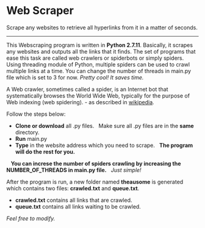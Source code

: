 # Web Scraper
Scrape any websites to retrieve all hyperlinks from it in a matter of seconds.
***************

This Webscraping program is written in **Python 2.7.11**. Basically, it scrapes any websites and outputs all the links that it finds. The set of programs that ease this task are called web crawlers or spiderbots or simply spiders. Using threading module of Python, multiple spiders can be used to crawl multiple links at a time. You can change the number of threads in main.py file which is set to 3 for now. *Pretty cool! It saves time.*


A Web crawler, sometimes called a spider, is an Internet bot that systematically browses the World Wide Web, typically for the purpose of Web indexing (web spidering). - as described in 
[wikipedia](https://en.m.wikipedia.org/wiki/Web_crawler).

Follow the steps below:
* **Clone or download** all .py files.
   Make sure all .py files are in the **same** directory.
* **Run** main.py
* **Type** in the website address which you need to scrape.
   **The program will do the rest for you.**
   
   
  
 **You can increse the number of spiders crawling by increasing the NUMBER_OF_THREADS in main.py file.**
   *Just simple!*
   

After the program is run, a new folder named **theausome** is generated which contains two files: **crawled.txt** and **queue.txt**.

 * **crawled.txt** contains all links that are crawled.
 * **queue.txt** contains all links waiting to be crawled.
 
 *Feel free to modify.*
